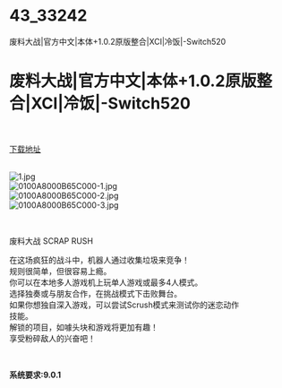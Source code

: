 # 43_33242
废料大战|官方中文|本体+1.0.2原版整合|XCI|冷饭|-Switch520
# 废料大战|官方中文|本体+1.0.2原版整合|XCI|冷饭|-Switch520
 <br/></br>
[下载地址](https://www.switch520.cc/article/33242 "下载地址")
<br/></br>

<p><img title="1.jpg" src="https://www.switch520.cc/muke_img/2022_06_21_e9daa95d1ef3d.jpg" alt="1.jpg"><br>
<img title="0100A8000B65C000-1.jpg" src="https://www.switch520.cc/muke_img/2022_06_21_ad1657afc819c.jpg" alt="0100A8000B65C000-1.jpg"><br>
<img title="0100A8000B65C000-2.jpg" src="https://www.switch520.cc/muke_img/2022_06_21_aedd9e850f791.jpg" alt="0100A8000B65C000-2.jpg"><br>
<img title="0100A8000B65C000-3.jpg" src="https://www.switch520.cc/muke_img/2022_06_21_7ae44972dbcbf.jpg" alt="0100A8000B65C000-3.jpg"></p>
<p>&nbsp;</p>
<p>废料大战 SCRAP RUSH</p>
<p>在这场疯狂的战斗中，机器人通过收集垃圾来竞争！<br>
规则很简单，但很容易上瘾。<br>
你可以在本地多人游戏机上玩单人游戏或最多4人模式。<br>
选择独奏或与朋友合作，在挑战模式下击败舞台。<br>
如果你想独自深入游戏，可以尝试Scrush模式来测试你的迷恋动作<br>
技能。<br>
解锁的项目，如噱头块和游戏将更加有趣！<br>
享受粉碎敌人的兴奋吧！</p>
<p>&nbsp;</p>
<p><strong>系统要求:9.0.1</strong></p>



